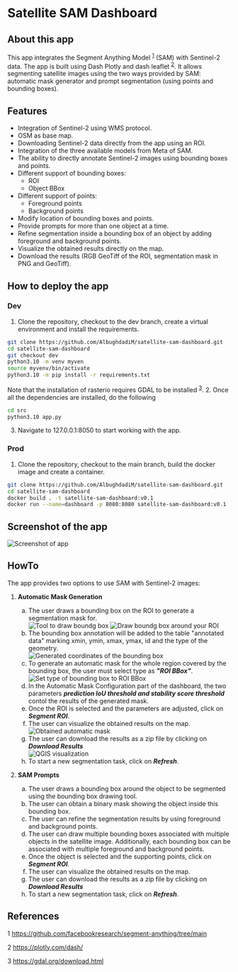 # Satellite SAM Dashboard

## About this app

This app integrates the Segment Anything Model <sup>[1](#sam)</sup> (SAM) with Sentinel-2 data. The app is built using Dash Plotly and dash leaflet <sup>[2](#dash)</sup>. It allows segmenting satellite images using the two ways provided by SAM: automatic mask generator and prompt segmentation (using points and bounding boxes).

## Features

- Integration of Sentinel-2 using WMS protocol.
- OSM as base map.
- Downloading Sentinel-2 data directly from the app using an ROI.
- Integration of the three available models from Meta of SAM.
- The ability to directly annotate Sentinel-2 images using bounding boxes and points.
- Different support of bounding boxes:
  - ROI
  - Object BBox
- Different support of points:
  - Foreground points
  - Background points
- Modify location of bounding boxes and points.
- Provide prompts for more than one object at a time.
- Refine segmentation inside a bounding box of an object by adding foreground and background points.
- Visualize the obtained results directly on the map.
- Download the results (RGB GeoTiff of the ROI, segmentation mask in PNG and GeoTiff).

## How to deploy the app

### Dev

1. Clone the repository, checkout to the dev branch, create a virtual environment and install the requirements.

```bash
git clone https://github.com/AlbughdadiM/satellite-sam-dashboard.git
cd satellite-sam-dashboard
git checkout dev
python3.10 -m venv myven
source myvenv/bin/activate
python3.10 -m pip install -r requirements.txt
```

Note that the installation of rasterio requires GDAL to be installed <sup>[3](#gdal)</sup>.
2. Once all the dependencies are installed, do the following

```bash
cd src
python3.10 app.py
```

3. Navigate to 127.0.0.1:8050 to start working with the app.

### Prod

1. Clone the repository, checkout to the main branch, build the docker image and create a container.

```bash
git clone https://github.com/AlbughdadiM/satellite-sam-dashboard.git
cd satellite-sam-dashboard
docker build . -t satellite-sam-dashboard:v0.1
docker run --name=dashboard -p 8080:8080 satellite-sam-dashboard:v0.1
```

## Screenshot of the app

![Screenshot of app](images/screenshot.png)

## HowTo

The app provides two options to use SAM with Sentinel-2 images:

1. **Automatic Mask Generation**

    <ol type="a">
    <li>The user draws a bounding box on the ROI to generate a segmentation mask for.</li>

    <img src="images/auto-1.png" alt="Tool to draw boundg box">

    <img src="images/auto-2.png" alt="Draw boundg box around your ROI">

    <li>The bounding box annotation will be added to the table "annotated data" marking xmin, ymin, xmax, ymax, id and the type of the geometry.</li>

    <img src="images/auto-3.png" alt="Generated coordinates of the bounding box">

    <li>To generate an automatic mask for the whole region covered by the bounding box, the user must select type as <b><i>"ROI BBox"</i></b>.</li>

    <img src="images/auto-4.png" alt="Set type of bounding box to ROI BBox">

    <li>In the Automatic Mask Configuration part of the dashboard, the two parameters <b> <i> prediction IoU threshold and stability score threshold </b></i> contol the results of the generated mask.</li>
    <li>Once the ROI is selected and the parameters are adjusted, click on <b><i>Segment ROI</b></i>. </li>
    <li>The user can visualize the obtained results on the map. </li>

    <img src="images/auto-5.png" alt="Obtained automatic mask">

    <li>The user can download the results as a zip file by clicking on <b><i>Download Results</b></i></li>

    <img src="images/auto-6.png" alt="QGIS visualization">

    <li>To start a new segmentation task, click on <b><i>Refresh</i></b>. </li>
    </ol>

2. **SAM Prompts** 
    <ol type="a">
    <li>The user draws a bounding box around the object to be segmented using the bounding box drawing tool.</li>

    <li>The user can obtain a binary mask showing the object inside this bounding box.</li>

    <li>The user can refine the segmentation results by using foreground and background points.</li>

    <li>The user can draw multiple bounding boxes associated with multiple objects in the satellite image. Additionally, each bounding box can be associated with multiple foreground and background points.</li>

    <li>Once the object is selected and the supporting points, click on <b><i>Segment ROI</b></i>. </li>
    <li>The user can visualize the obtained results on the map. </li>


    <li>The user can download the results as a zip file by clicking on <b><i>Download Results</b></i></li>

    <li>To start a new segmentation task, click on <b><i>Refresh</i></b>. </li>
  </ol>
      

## References

<a name="sam">1</a> <https://github.com/facebookresearch/segment-anything/tree/main>

<a name="dash">2</a> <https://plotly.com/dash/>

<a name="gdal">3</a> <https://gdal.org/download.html>
